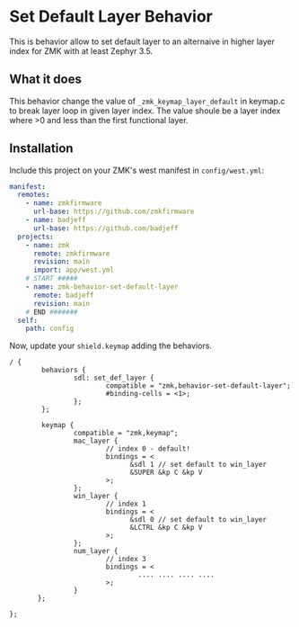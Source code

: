 # Set Default Layer Behavior

This is behavior allow to set default layer to an alternaive in higher layer index for ZMK with at least Zephyr 3.5.

## What it does

This behavior change the value of `_zmk_keymap_layer_default` in keymap.c to break layer loop in given layer index. The value shoule be a layer index where >0 and less than the first functional layer.

## Installation

Include this project on your ZMK's west manifest in `config/west.yml`:

```yaml
manifest:
  remotes:
    - name: zmkfirmware
      url-base: https://github.com/zmkfirmware
    - name: badjeff
      url-base: https://github.com/badjeff
  projects:
    - name: zmk
      remote: zmkfirmware
      revision: main
      import: app/west.yml
    # START #####
    - name: zmk-behavior-set-default-layer
      remote: badjeff
      revision: main
    # END #######
  self:
    path: config
```

Now, update your `shield.keymap` adding the behaviors.

```keymap
/ {
        behaviors {
                sdl: set_def_layer {
                        compatible = "zmk,behavior-set-default-layer";
                        #binding-cells = <1>;
                };
        };

        keymap {
                compatible = "zmk,keymap";
                mac_layer {
                        // index 0 - default!
                        bindings = <
                              &sdl 1 // set default to win_layer
                              &SUPER &kp C &kp V
                        >;
                };
                win_layer {
                        // index 1
                        bindings = <
                              &sdl 0 // set default to win_layer
                              &LCTRL &kp C &kp V
                        >;
                };
                num_layer {
                        // index 3
                        bindings = <
                                .... .... .... ....
                        >;
                }
       };

};
```
